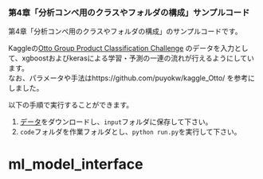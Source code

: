 ### 第4章「分析コンペ用のクラスやフォルダの構成」サンプルコード

第4章「分析コンペ用のクラスやフォルダの構成」のサンプルコードです。

Kaggleの[Otto Group Product Classification Challenge](https://www.kaggle.com/c/otto-group-product-classification-challenge/)
のデータを入力として、xgboostおよびkerasによる学習・予測の一連の流れが行えるようにしています。  
なお、パラメータや手法はhttps://github.com/puyokw/kaggle_Otto/ を参考にしました。

以下の手順で実行することができます。

1. [データ](https://www.kaggle.com/c/otto-group-product-classification-challenge/data)をダウンロードし、`input`フォルダに保存して下さい。
2. `code`フォルダを作業フォルダとし、```python run.py```を実行して下さい。 
# ml_model_interface
